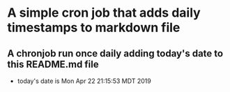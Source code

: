 A simple cron job that adds daily timestamps to markdown file
============================================================
## A chronjob run once daily adding today's date to this README.md file
* today's date is Mon Apr 22 21:15:53 MDT 2019
